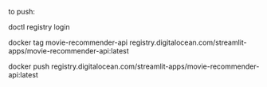 to push:

doctl registry login

docker tag movie-recommender-api registry.digitalocean.com/streamlit-apps/movie-recommender-api:latest

docker push registry.digitalocean.com/streamlit-apps/movie-recommender-api:latest